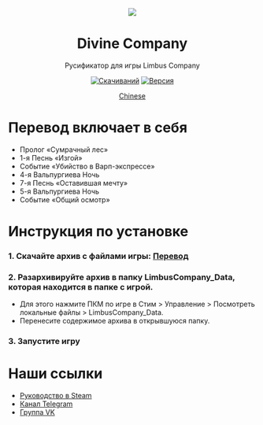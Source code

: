 <div align="center">
<a href="https://github.com/LocalizeLimbusCompany/LocalizeLimbusCompany">
   <img src="https://avatars.githubusercontent.com/u/129521269"/>
</a>

# Divine Company
Русификатор для игры Limbus Company

[![Скачиваний](https://img.shields.io/github/downloads/Divine-Company/DivineCompany_RussianTranslationDepartment/total.svg?label=Скачиваний)](../../releases)
[![Версия](https://img.shields.io/github/release/Divine-Company/DivineCompany_RussianTranslationDepartment.svg?label=Версия)](../../releases/latest)

[Chinese](https://github.com/LocalizeLimbusCompany/LocalizeLimbusCompany)
</div>

# Перевод включает в себя
- Пролог «Сумрачный лес»
- 1-я Песнь «Изгой»
- Событие «Убийство в Варп-экспрессе»
- 4-я Вальпургиева Ночь
- 7-я Песнь «Оставившая мечту»
- 5-я Вальпургиева Ночь
- Событие «Общий осмотр»

# Инструкция по установке
### 1. Скачайте архив с файлами игры: [Перевод](../../releases/latest)
### 2. Разархивируйте архив в папку LimbusCompany_Data, которая находится в папке с игрой.
   - Для этого нажмите ПКМ по игре в Cтим > Управление > Посмотреть локальные файлы > LimbusCompany_Data.
   - Перенесите содержимое архива в открывшуюся папку.
### 3. Запустите игру
# Наши ссылки
- [Руководство в Steam](https://steamcommunity.com/sharedfiles/filedetails/?id=3345409756)
- [Канал Telegram](https://t.me/LimbusCompanyDC)
- [Группа VK](https://vk.com/limbuscompanydc)
</a>
